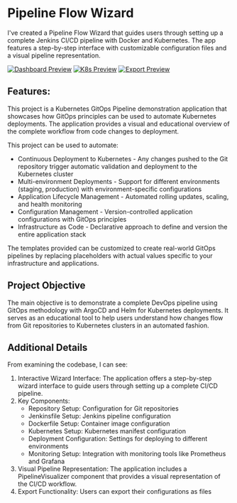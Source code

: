 # Pipeline Flow Wizard

I've created a Pipeline Flow Wizard that guides users through setting up a complete Jenkins CI/CD pipeline with Docker and Kubernetes. The app features a step-by-step interface with customizable configuration files and a visual pipeline representation.

[![Dashboard Preview](https://i.postimg.cc/mg9jY01s/temp-Imagew-IQZLv.avif)](https://postimg.cc/XrV931gH)
[![K8s Preview](https://i.postimg.cc/pXzk8wFt/temp-Image-WCzei5.avif)](https://postimg.cc/Ln4zF0Dy)
[![Export Preview](https://i.postimg.cc/G25Lh0nk/pipeline-flow-wizard-export.png)](https://postimg.cc/sQ5dwNXX)

## Features:

This project is a Kubernetes GitOps Pipeline demonstration application that showcases how GitOps principles can be used to automate Kubernetes deployments. The application provides a visual and educational overview of the complete workflow from code changes to deployment.

This project can be used to automate:
* Continuous Deployment to Kubernetes - Any changes pushed to the Git repository trigger automatic validation and deployment to the Kubernetes cluster
* Multi-environment Deployments - Support for different environments (staging, production) with environment-specific configurations
* Application Lifecycle Management - Automated rolling updates, scaling, and health monitoring
* Configuration Management - Version-controlled application configurations with GitOps principles
* Infrastructure as Code - Declarative approach to define and version the entire application stack

The templates provided can be customized to create real-world GitOps pipelines by replacing placeholders with actual values specific to your infrastructure and applications.

## Project Objective

The main objective is to demonstrate a complete DevOps pipeline using GitOps methodology with ArgoCD and Helm for Kubernetes deployments. It serves as an educational tool to help users understand how changes flow from Git repositories to Kubernetes clusters in an automated fashion.

## Additional Details

From examining the codebase, I can see:

1. Interactive Wizard Interface: The application offers a step-by-step wizard interface to guide users through setting up a complete CI/CD pipeline.
2. Key Components:
    * Repository Setup: Configuration for Git repositories
    * Jenkinsfile Setup: Jenkins pipeline configuration
    * Dockerfile Setup: Container image configuration
    * Kubernetes Setup: Kubernetes manifest configuration
    * Deployment Configuration: Settings for deploying to different environments
    * Monitoring Setup: Integration with monitoring tools like Prometheus and Grafana
3. Visual Pipeline Representation: The application includes a PipelineVisualizer component that provides a visual representation of the CI/CD workflow.
4. Export Functionality: Users can export their configurations as files